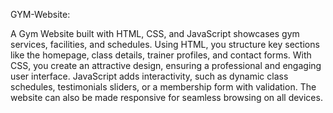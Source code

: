 GYM-Website:

A Gym Website built with HTML, CSS, and JavaScript showcases gym services, facilities, and schedules. Using HTML, you structure key sections like the homepage, class details, trainer profiles, and contact forms. With CSS, you create an attractive design, ensuring a professional and engaging user interface. JavaScript adds interactivity, such as dynamic class schedules, testimonials sliders, or a membership form with validation. The website can also be made responsive for seamless browsing on all devices.
